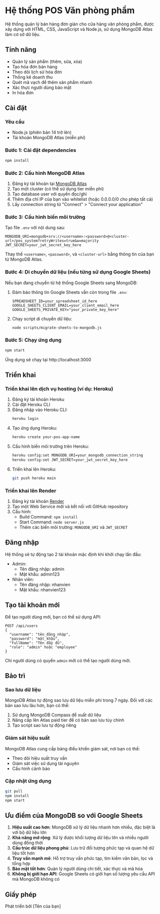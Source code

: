 # Hệ thống POS Văn phòng phẩm

Hệ thống quản lý bán hàng đơn giản cho cửa hàng văn phòng phẩm, được xây dựng với HTML, CSS, JavaScript và Node.js, sử dụng MongoDB Atlas làm cơ sở dữ liệu.

## Tính năng

- Quản lý sản phẩm (thêm, sửa, xóa)
- Tạo hóa đơn bán hàng
- Theo dõi lịch sử hóa đơn
- Thống kê doanh thu
- Quét mã vạch để thêm sản phẩm nhanh
- Xác thực người dùng bảo mật
- In hóa đơn

## Cài đặt

### Yêu cầu

- Node.js (phiên bản 14 trở lên)
- Tài khoản MongoDB Atlas (miễn phí)

### Bước 1: Cài đặt dependencies

```bash
npm install
```

### Bước 2: Cấu hình MongoDB Atlas

1. Đăng ký tài khoản tại [MongoDB Atlas](https://www.mongodb.com/cloud/atlas)
2. Tạo một cluster (có thể sử dụng tier miễn phí)
3. Tạo database user với quyền đọc/ghi
4. Thêm địa chỉ IP của bạn vào whitelist (hoặc 0.0.0.0/0 cho phép tất cả)
5. Lấy connection string từ "Connect" > "Connect your application"

### Bước 3: Cấu hình biến môi trường

Tạo file `.env` với nội dung sau:

```
MONGODB_URI=mongodb+srv://<username>:<password>@<cluster-url>/pos_system?retryWrites=true&w=majority
JWT_SECRET=your_jwt_secret_key_here
```

Thay thế `<username>`, `<password>`, và `<cluster-url>` bằng thông tin của bạn từ MongoDB Atlas.

### Bước 4: Di chuyển dữ liệu (nếu từng sử dụng Google Sheets)

Nếu bạn đang chuyển từ hệ thống Google Sheets sang MongoDB:

1. Đảm bảo thông tin Google Sheets vẫn còn trong file `.env`:
   ```
   SPREADSHEET_ID=your_spreadsheet_id_here
   GOOGLE_SHEETS_CLIENT_EMAIL=your_client_email_here
   GOOGLE_SHEETS_PRIVATE_KEY="your_private_key_here"
   ```

2. Chạy script di chuyển dữ liệu:
   ```bash
   node scripts/migrate-sheets-to-mongodb.js
   ```

### Bước 5: Chạy ứng dụng

```bash
npm start
```

Ứng dụng sẽ chạy tại http://localhost:3000

## Triển khai

### Triển khai lên dịch vụ hosting (ví dụ: Heroku)

1. Đăng ký tài khoản Heroku
2. Cài đặt Heroku CLI
3. Đăng nhập vào Heroku CLI:
   ```bash
   heroku login
   ```
4. Tạo ứng dụng Heroku:
   ```bash
   heroku create your-pos-app-name
   ```
5. Cấu hình biến môi trường trên Heroku:
   ```bash
   heroku config:set MONGODB_URI=your_mongodb_connection_string
   heroku config:set JWT_SECRET=your_jwt_secret_key_here
   ```
6. Triển khai lên Heroku:
   ```bash
   git push heroku main
   ```

### Triển khai lên Render

1. Đăng ký tài khoản [Render](https://render.com/)
2. Tạo một Web Service mới và kết nối với GitHub repository
3. Cấu hình:
   - Build Command: `npm install`
   - Start Command: `node server.js`
   - Thêm các biến môi trường: `MONGODB_URI` và `JWT_SECRET`

## Đăng nhập

Hệ thống sẽ tự động tạo 2 tài khoản mặc định khi khởi chạy lần đầu:

- Admin: 
  - Tên đăng nhập: admin
  - Mật khẩu: admin123
- Nhân viên:
  - Tên đăng nhập: nhanvien
  - Mật khẩu: nhanvien123

## Tạo tài khoản mới

Để tạo người dùng mới, bạn có thể sử dụng API:

```
POST /api/users
{
  "username": "tên_đăng_nhập",
  "password": "mật_khẩu",
  "fullName": "Tên đầy đủ",
  "role": "admin" hoặc "employee"
}
```

Chỉ người dùng có quyền `admin` mới có thể tạo người dùng mới.

## Bảo trì

### Sao lưu dữ liệu

MongoDB Atlas tự động sao lưu dữ liệu miễn phí trong 7 ngày. Đối với các bản sao lưu lâu hơn, bạn có thể:

1. Sử dụng MongoDB Compass để xuất dữ liệu
2. Nâng cấp lên Atlas paid tier để có bản sao lưu tùy chỉnh
3. Tạo script sao lưu tự động riêng

### Giám sát hiệu suất

MongoDB Atlas cung cấp bảng điều khiển giám sát, nơi bạn có thể:
- Theo dõi hiệu suất truy vấn
- Giám sát việc sử dụng tài nguyên
- Cấu hình cảnh báo

### Cập nhật ứng dụng

```bash
git pull
npm install
npm start
```

## Ưu điểm của MongoDB so với Google Sheets

1. **Hiệu suất cao hơn**: MongoDB xử lý dữ liệu nhanh hơn nhiều, đặc biệt là với bộ dữ liệu lớn
2. **Khả năng mở rộng**: Xử lý được khối lượng dữ liệu lớn và nhiều người dùng đồng thời
3. **Cấu trúc dữ liệu phong phú**: Lưu trữ đối tượng phức tạp và quan hệ dữ liệu tốt hơn
4. **Truy vấn mạnh mẽ**: Hỗ trợ truy vấn phức tạp, tìm kiếm văn bản, lọc và tổng hợp
5. **Bảo mật tốt hơn**: Quản lý người dùng chi tiết, xác thực và mã hóa
6. **Không bị giới hạn API**: Google Sheets có giới hạn số lượng yêu cầu API mà MongoDB không có

## Giấy phép

Phát triển bởi [Tên của bạn]
